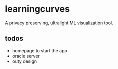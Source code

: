 # learningcurves
A privacy preserving, ultralight ML visualization tool.

## todos
- homepage to start the app
- oracle server
- outy design